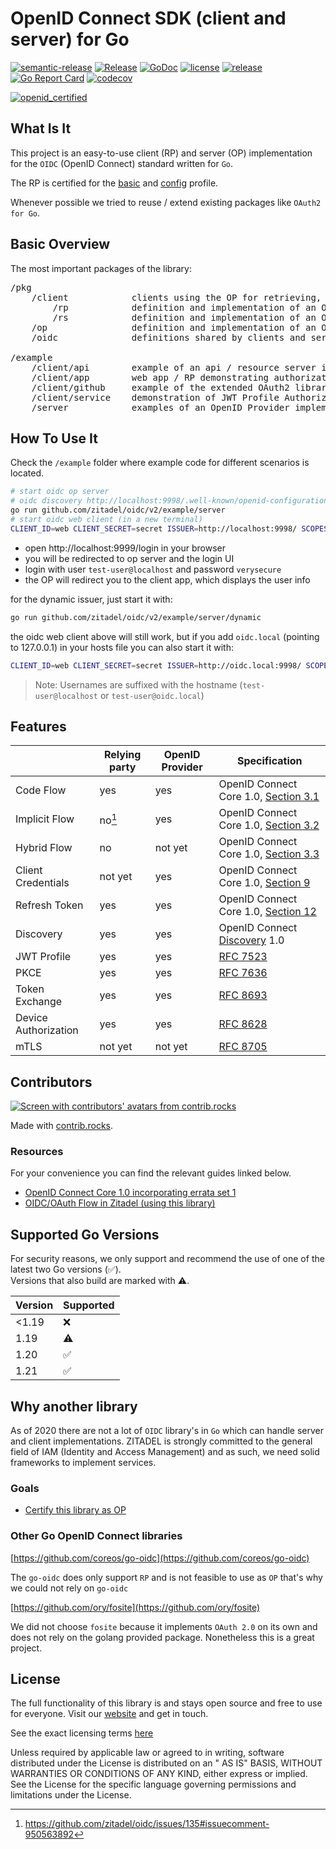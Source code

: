 # OpenID Connect SDK (client and server) for Go

[![semantic-release](https://img.shields.io/badge/%20%20%F0%9F%93%A6%F0%9F%9A%80-semantic--release-e10079.svg)](https://github.com/semantic-release/semantic-release)
[![Release](https://github.com/zitadel/oidc/workflows/Release/badge.svg)](https://github.com/zitadel/oidc/actions)
[![GoDoc](https://godoc.org/github.com/zitadel/oidc?status.png)](https://pkg.go.dev/github.com/zitadel/oidc)
[![license](https://badgen.net/github/license/zitadel/oidc/)](https://github.com/zitadel/oidc/blob/master/LICENSE)
[![release](https://badgen.net/github/release/zitadel/oidc/stable)](https://github.com/zitadel/oidc/releases)
[![Go Report Card](https://goreportcard.com/badge/github.com/zitadel/oidc)](https://goreportcard.com/report/github.com/zitadel/oidc)
[![codecov](https://codecov.io/gh/zitadel/oidc/branch/main/graph/badge.svg)](https://codecov.io/gh/zitadel/oidc)

[![openid_certified](https://cloud.githubusercontent.com/assets/1454075/7611268/4d19de32-f97b-11e4-895b-31b2455a7ca6.png)](https://openid.net/certification/)

## What Is It

This project is an easy-to-use client (RP) and server (OP) implementation for the `OIDC` (OpenID Connect) standard written for `Go`.

The RP is certified for the [basic](https://www.certification.openid.net/plan-detail.html?public=true&plan=uoprP0OO8Z4Qo) and [config](https://www.certification.openid.net/plan-detail.html?public=true&plan=AYSdLbzmWbu9X) profile.

Whenever possible we tried to reuse / extend existing packages like `OAuth2 for Go`.

## Basic Overview

The most important packages of the library:
<pre>
/pkg
    /client            clients using the OP for retrieving, exchanging and verifying tokens       
        /rp            definition and implementation of an OIDC Relying Party (client)
        /rs            definition and implementation of an OAuth Resource Server (API)
    /op                definition and implementation of an OIDC OpenID Provider (server)
    /oidc              definitions shared by clients and server

/example
    /client/api        example of an api / resource server implementation using token introspection
    /client/app        web app / RP demonstrating authorization code flow using various authentication methods (code, PKCE, JWT profile)
    /client/github     example of the extended OAuth2 library, providing an HTTP client with a reuse token source
    /client/service    demonstration of JWT Profile Authorization Grant
    /server            examples of an OpenID Provider implementations (including dynamic) with some very basic login UI
</pre>

## How To Use It

Check the `/example` folder where example code for different scenarios is located.

```bash
# start oidc op server
# oidc discovery http://localhost:9998/.well-known/openid-configuration
go run github.com/zitadel/oidc/v2/example/server
# start oidc web client (in a new terminal)
CLIENT_ID=web CLIENT_SECRET=secret ISSUER=http://localhost:9998/ SCOPES="openid profile" PORT=9999 go run github.com/zitadel/oidc/v2/example/client/app
```

- open http://localhost:9999/login in your browser
- you will be redirected to op server and the login UI 
- login with user `test-user@localhost` and password `verysecure`
- the OP will redirect you to the client app, which displays the user info

for the dynamic issuer, just start it with:
```bash
go run github.com/zitadel/oidc/v2/example/server/dynamic
``` 
the oidc web client above will still work, but if you add `oidc.local` (pointing to 127.0.0.1) in your hosts file you can also start it with:
```bash
CLIENT_ID=web CLIENT_SECRET=secret ISSUER=http://oidc.local:9998/ SCOPES="openid profile" PORT=9999 go run github.com/zitadel/oidc/v2/example/client/app
```

> Note: Usernames are suffixed with the hostname (`test-user@localhost` or `test-user@oidc.local`)

## Features

|                      | Relying party | OpenID Provider | Specification                             |
| -------------------- | ------------- | --------------- | ----------------------------------------- |
| Code Flow            | yes           | yes             | OpenID Connect Core 1.0, [Section 3.1][1] |
| Implicit Flow        | no[^1]        | yes             | OpenID Connect Core 1.0, [Section 3.2][2] |
| Hybrid Flow          | no            | not yet         | OpenID Connect Core 1.0, [Section 3.3][3] |
| Client Credentials   | not yet       | yes             | OpenID Connect Core 1.0, [Section 9][4]   |
| Refresh Token        | yes           | yes             | OpenID Connect Core 1.0, [Section 12][5]  |
| Discovery            | yes           | yes             | OpenID Connect [Discovery][6] 1.0         |
| JWT Profile          | yes           | yes             | [RFC 7523][7]                             |
| PKCE                 | yes           | yes             | [RFC 7636][8]                             |
| Token Exchange       | yes           | yes             | [RFC 8693][9]                             |
| Device Authorization | yes           | yes             | [RFC 8628][10]                            |
| mTLS                 | not yet       | not yet         | [RFC 8705][11]                            |

[1]: <https://openid.net/specs/openid-connect-core-1_0.html#CodeFlowAuth> "3.1. Authentication using the Authorization Code Flow"
[2]: <https://openid.net/specs/openid-connect-core-1_0.html#ImplicitFlowAuth> "3.2. Authentication using the Implicit Flow"
[3]: <https://openid.net/specs/openid-connect-core-1_0.html#HybridFlowAuth> "3.3. Authentication using the Hybrid Flow"
[4]: <https://openid.net/specs/openid-connect-core-1_0.html#ClientAuthentication> "9. Client Authentication"
[5]: <https://openid.net/specs/openid-connect-core-1_0.html#RefreshTokens> "12. Using Refresh Tokens"
[6]: <https://openid.net/specs/openid-connect-discovery-1_0.html> "OpenID Connect Discovery 1.0 incorporating errata set 1"
[7]: <https://www.rfc-editor.org/rfc/rfc7523.html> "JSON Web Token (JWT) Profile for OAuth 2.0 Client Authentication and Authorization Grants"
[8]: <https://www.rfc-editor.org/rfc/rfc7636.html> "Proof Key for Code Exchange by OAuth Public Clients"
[9]: <https://www.rfc-editor.org/rfc/rfc8693.html> "OAuth 2.0 Token Exchange"
[10]: <https://www.rfc-editor.org/rfc/rfc8628.html> "OAuth 2.0 Device Authorization Grant"
[11]: <https://www.rfc-editor.org/rfc/rfc8705.html> "OAuth 2.0 Mutual-TLS Client Authentication and Certificate-Bound Access Tokens"

## Contributors

<a href="https://github.com/zitadel/oidc/graphs/contributors">
  <img src="https://contrib.rocks/image?repo=zitadel/oidc" alt="Screen with contributors' avatars from contrib.rocks" />
</a>

Made with [contrib.rocks](https://contrib.rocks).

### Resources

For your convenience you can find the relevant guides linked below.

- [OpenID Connect Core 1.0 incorporating errata set 1](https://openid.net/specs/openid-connect-core-1_0.html)
- [OIDC/OAuth Flow in Zitadel (using this library)](https://zitadel.com/docs/guides/integrate/login-users)

## Supported Go Versions

For security reasons, we only support and recommend the use of one of the latest two Go versions (:white_check_mark:).  
Versions that also build are marked with :warning:.

| Version | Supported          |
| ------- | ------------------ |
| <1.19   | :x:                |
| 1.19    | :warning:          |
| 1.20    | :white_check_mark: |
| 1.21    | :white_check_mark: |

## Why another library

As of 2020 there are not a lot of `OIDC` library's in `Go` which can handle server and client implementations. ZITADEL is strongly committed to the general field of IAM (Identity and Access Management) and as such, we need solid frameworks to implement services.

### Goals

- [Certify this library as OP](https://openid.net/certification/#OPs)

### Other Go OpenID Connect libraries

[https://github.com/coreos/go-oidc](https://github.com/coreos/go-oidc)

The `go-oidc` does only support `RP` and is not feasible to use as `OP` that's why we could not rely on `go-oidc`

[https://github.com/ory/fosite](https://github.com/ory/fosite)

We did not choose `fosite` because it implements `OAuth 2.0` on its own and does not rely on the golang provided package. Nonetheless this is a great project.

## License

The full functionality of this library is and stays open source and free to use for everyone. Visit
our [website](https://zitadel.com) and get in touch.

See the exact licensing terms [here](LICENSE)

Unless required by applicable law or agreed to in writing, software distributed under the License is distributed on an "
AS IS" BASIS, WITHOUT WARRANTIES OR CONDITIONS OF ANY KIND, either express or implied. See the License for the specific
language governing permissions and limitations under the License.


[^1]: https://github.com/zitadel/oidc/issues/135#issuecomment-950563892
